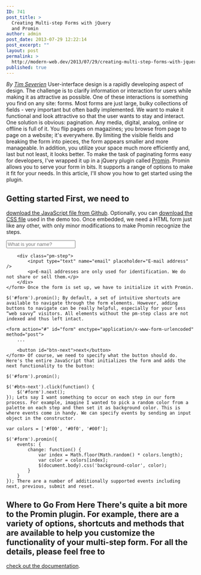 ```yaml
---
ID: 741
post_title: >
  Creating Multi-step Forms with jQuery
  and Promin
author: admin
post_date: 2013-07-29 12:22:14
post_excerpt: ""
layout: post
permalink: >
  http://modern-web.dev/2013/07/29/creating-multi-step-forms-with-jquery-and-promin/
published: true
---
```

*By [Tim Severien][1]* User-interface design is a rapidly developing aspect of design. The challenge is to clarify information or interaction for users while making it as attractive as possible. One of these interactions is something you find on any site: forms. Most forms are just large, bulky collections of fields - very important but often badly implemented. We want to make it functional and look attractive so that the user wants to stay and interact. One solution is obvious: pagination. Any media, digital, analog, online or offline is full of it. You flip pages on magazines; you browse from page to page on a website; it's everywhere. By limiting the visible fields and breaking the form into pieces, the form appears smaller and more manageable. In addition, you utilize your space much more efficiently and, last but not least, it looks better. To make the task of paginating forms easy for developers, I've wrapped it up in a jQuery plugin called [Promin][2]. Promin allows you to serve your form in bits. It supports a range of options to make it fit for your needs. In this article, I'll show you how to get started using the plugin. 
## Getting started First, we need to 

[download the JavaScript file from Github][3]. Optionally, you can [download the CSS file][4] used in the demo too. Once embedded, we need a HTML form just like any other, with only minor modifications to make Promin recognize the steps. 
    <form action="#" id="form" enctype="application/x-www-form-urlencoded" method="post">
        <input type="text" name="name" class="pm-step" placeholder="What is your name?" />
    
        <div class="pm-step">
            <input type="text" name="email" placeholder="E-mail address" />
            <p>E-mail addresses are only used for identification. We do not share or sell them.</p>
        </div>
    </form> Once the form is set up, we have to initialize it with Promin. 

    $('#form').promin(); By default, a set of intuitive shortcuts are available to navigate through the form elements. However, adding buttons to navigate can be really helpful, especially for your less “web savvy” visitors. All elements without the pm-step class are not indexed and thus left intact. 

    <form action="#" id="form" enctype="application/x-www-form-urlencoded" method="post">
        ...
    
        <button id="btn-next">next</button>
    </form> Of course, we need to specify what the button should do. Here's the entire JavaScript that initializes the form and adds the next functionality to the button: 

    $('#form').promin();
    
    $('#btn-next').click(function() {
        $('#form').next();
    }); Lets say I want something to occur on each step in our form process. For example, imagine I wanted to pick a random color from a palette on each step and then set it as background color. This is where events come in handy. We can specify events by sending an input object in the constructor. 

    var colors = ['#f00', '#0f0', '#00f'];
    
    $('#form').promin({
        events: {
            change: function() {
                var index = Math.floor(Math.random() * colors.length);
                var color = colors[index];
                $(document.body).css('background-color', color);
            }
        }
    }); There are a number of additionally supported events including next, previous, submit and reset. 

## Where to Go From Here There's quite a bit more to the Promin plugin. For example, there are a variety of options, shortcuts and methods that are available to help you customize the functionality of your multi-step form. For all the details, please feel free to 

[check out the documentation][2].

 [1]: /authors/tim-severien
 [2]: http://timseverien.nl/promin/
 [3]: https://github.com/timseverien/Promin/blob/master/js/jquery.promin.js
 [4]: https://github.com/timseverien/Promin/blob/master/css/promin.css
